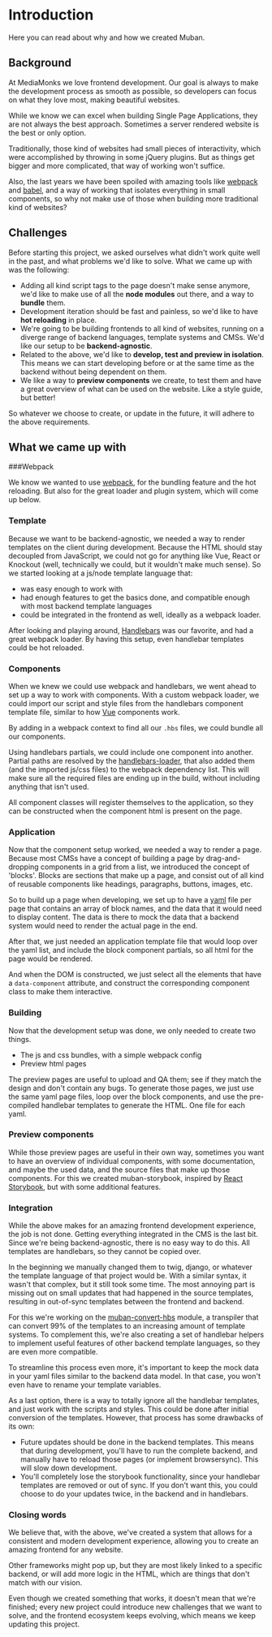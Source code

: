 # Introduction

Here you can read about why and how we created Muban.

## Background

At MediaMonks we love frontend development. Our goal is always to make the development process as smooth as possible, so developers can focus on what they love most, making beautiful websites.

While we know we can excel when building Single Page Applications, they are not always the best approach. Sometimes a server rendered website is the best or only option.

Traditionally, those kind of websites had small pieces of interactivity, which were accomplished by throwing in some jQuery plugins. But as things get bigger and more complicated, that way of working won't suffice.

Also, the last years we have been spoiled with amazing tools like [webpack](https://webpack.js.org/) and [babel](https://babeljs.io/), and a way of working that isolates everything in small components, so why not make use of those when building more traditional kind of websites?

## Challenges

Before starting this project, we asked ourselves what didn't work quite well in the past, and what problems we'd like to solve. What we came up with was the following:

- Adding all kind script tags to the page doesn't make sense anymore, we'd like to make use of all the **node modules** out there, and a way to **bundle** them.
- Development iteration should be fast and painless, so we'd like to have **hot reloading** in place.
- We're going to be building frontends to all kind of websites, running on a diverge range of backend languages, template systems and CMSs. We'd like our setup to be **backend-agnostic**.
- Related to the above, we'd like to **develop, test and preview in isolation**. This means we can start developing before or at the same time as the backend without being dependent on them.
- We like a way to **preview components** we create, to test them and have a great overview of what can be used on the website. Like a style guide, but better!

So whatever we choose to create, or update in the future, it will adhere to the above requirements.

## What we came up with

###Webpack

We know we wanted to use [webpack](https://webpack.js.org/), for the bundling feature and the hot reloading. But also for the great loader and plugin system, which will come up below.

### Template

Because we want to be backend-agnostic, we needed a way to render templates on the client during development. Because the HTML should stay decoupled from JavaScript, we could not go for anything like Vue, React or Knockout (well, technically we could, but it wouldn't make much sense). So we started looking at a js/node template language that:

- was easy enough to work with
- had enough features to get the basics done, and compatible enough with most backend template languages
- could be integrated in the frontend as well, ideally as a webpack loader.

After looking and playing around, [Handlebars](https://handlebarsjs.com/) was our favorite, and had a great webpack loader. By having this setup, even handlebar templates could be hot reloaded.

### Components

When we knew we could use webpack and handlebars, we went ahead to set up a way to work with components. With a custom webpack loader, we could import our script and style files from the handlebars component template file, similar to how [Vue](https://vuejs.org/) components work.

By adding in a webpack context to find all our `.hbs` files, we could bundle all our components.

Using handlebars partials, we could include one component into another. Partial paths are resolved by the [handlebars-loader](https://www.npmjs.com/package/handlebars-loader), that also added them (and the imported js/css files) to the webpack dependency list. This will make sure all the required files are ending up in the build, without including anything that isn't used.

All component classes will register themselves to the application, so they can be constructed when the component html is present on the page.

### Application

Now that the component setup worked, we needed a way to render a page. Because most CMSs have a concept of building a page by drag-and-dropping components in a grid from a list, we introduced the concept of 'blocks'. Blocks are sections that make up a page, and consist out of all kind of reusable components like headings, paragraphs, buttons, images, etc.

So to build up a page when developing, we set up to have a [yaml](https://yaml.org/) file per page that contains an array of block names, and the data that it would need to display content. The data is there to mock the data that a backend system would need to render the actual page in the end.

After that, we just needed an application template file that would loop over the yaml list, and include the block component partials, so all html for the page would be rendered.

And when the DOM is constructed, we just select all the elements that have a `data-component` attribute, and construct the corresponding component class to make them interactive.

### Building

Now that the development setup was done, we only needed to create two things.

- The js and css bundles, with a simple webpack config
- Preview html pages

The preview pages are useful to upload and QA them; see if they match the design and don't contain any bugs. To generate those pages, we just use the same yaml page files, loop over the block components, and use the pre-compiled handlebar templates to generate the HTML. One file for each yaml.

### Preview components

While those preview pages are useful in their own way, sometimes you want to have an overview of individual components, with some documentation, and maybe the used data, and the source files that make up those components. For this we created muban-storybook, inspired by [React Storybook](https://storybook.js.org/), but with some additional features.

### Integration

While the above makes for an amazing frontend development experience, the job is not done. Getting everything integrated in the CMS is the last bit. Since we're being backend-agnostic, there is no easy way to do this. All templates are handlebars, so they cannot be copied over.

In the beginning we manually changed them to twig, django, or whatever the template language of that project would be. With a similar syntax, it wasn't that complex, but it still took some time. The most annoying part is missing out on small updates that had happened in the source templates, resulting in out-of-sync templates between the frontend and backend.

For this we're working on the [muban-convert-hbs](https://www.npmjs.com/package/muban-convert-hbs) module, a transpiler that can convert 99% of the templates to an increasing amount of template systems. To complement this, we're also creating a set of handlebar helpers to implement useful features of other backend template languages, so they are even more compatible.

To streamline this process even more, it's important to keep the mock data in your yaml files similar to the backend data model. In that case, you won't even have to rename your template variables.

As a last option, there is a way to totally ignore all the handlebar templates, and just work with the scripts and styles. This could be done after initial conversion of the templates. However, that process has some drawbacks of its own:

- Future updates should be done in the backend templates. This means that during development, you'll have to run the complete backend, and manually have to reload those pages (or implement browsersync). This will slow down development.
- You'll completely lose the storybook functionality, since your handlebar templates are removed or out of sync. If you don't want this, you could choose to do your updates twice, in the backend and in handlebars.

### Closing words

We believe that, with the above, we've created a system that allows for a consistent and modern development experience, allowing you to create an amazing frontend for any website.

Other frameworks might pop up, but they are most likely linked to a specific backend, or will add more logic in the HTML, which are things that don't match with our vision.

Even though we created something that works, it doesn't mean that we're finished; every new project could introduce new challenges that we want to solve, and the frontend ecosystem keeps evolving, which means we keep updating this project.
